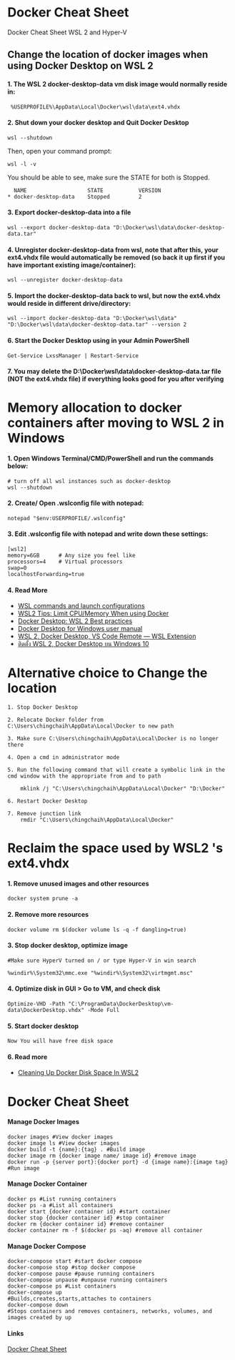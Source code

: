 # Docker Cheat Sheet
Docker Cheat Sheet WSL 2 and Hyper-V
## Change the location of docker images when using Docker Desktop on WSL 2

#### 1. The WSL 2 docker-desktop-data vm disk image would normally reside in:
```
 %USERPROFILE%\AppData\Local\Docker\wsl\data\ext4.vhdx
```

#### 2. Shut down your docker desktop and Quit Docker Desktop
```
wsl --shutdown
```

Then, open your command prompt:
```
wsl -l -v
```
You should be able to see, make sure the STATE for both is Stopped.
```
  NAME                   STATE           VERSION
* docker-desktop-data    Stopped         2
```


#### 3. Export docker-desktop-data into a file
```
wsl --export docker-desktop-data "D:\Docker\wsl\data\docker-desktop-data.tar"
```

#### 4. Unregister docker-desktop-data from wsl, note that after this, your ext4.vhdx file would automatically be removed (so back it up first if you have important existing image/container):
```
wsl --unregister docker-desktop-data
```
#### 5. Import the docker-desktop-data back to wsl, but now the ext4.vhdx would reside in different drive/directory:
```
wsl --import docker-desktop-data "D:\Docker\wsl\data" "D:\Docker\wsl\data\docker-desktop-data.tar" --version 2
```
#### 6. Start the Docker Desktop using in your Admin PowerShell
```
Get-Service LxssManager | Restart-Service
```
#### 7. You may delete the D:\Docker\wsl\data\docker-desktop-data.tar file (NOT the ext4.vhdx file) if everything looks good for you after verifying

# Memory allocation to docker containers after moving to WSL 2 in Windows
#### 1. Open Windows Terminal/CMD/PowerShell and run the commands below:
```
# turn off all wsl instances such as docker-desktop
wsl --shutdown

```
#### 2. Create/ Open .wslconfig file with notepad:
```
notepad "$env:USERPROFILE/.wslconfig"
```
#### 3. Edit .wslconfig file with notepad and write down these settings:
```
[wsl2]
memory=6GB      # Any size you feel like
processors=4    # Virtual processors
swap=0
localhostForwarding=true

```
#### 4. Read More
- [WSL commands and launch configurations](https://docs.microsoft.com/en-us/windows/wsl/wsl-config#wsl-2-settings)
- [WSL2 Tips: Limit CPU/Memory When using Docker](https://itnext.io/wsl2-tips-limit-cpu-memory-when-using-docker-c022535faf6f)
- [Docker Desktop: WSL 2 Best practices](https://www.docker.com/blog/docker-desktop-wsl-2-best-practices/)
- [Docker Desktop for Windows user manual](https://docs.docker.com/docker-for-windows/#advanced)
- [WSL 2, Docker Desktop, VS Code Remote — WSL Extension](https://ponggun.medium.com/%E0%B8%9D%E0%B8%B6%E0%B8%81%E0%B9%83%E0%B8%8A%E0%B9%89%E0%B8%87%E0%B8%B2%E0%B8%99-wsl-2-docker-desktop-vs-code-remote-wsl-extension-e42e49d37d6d)
- [ติดตั้ง WSL 2, Docker Desktop บน Windows 10 ](https://ponggun.medium.com/%E0%B8%9A%E0%B8%B1%E0%B8%99%E0%B8%97%E0%B8%B6%E0%B8%81-%E0%B8%81%E0%B8%B2%E0%B8%A3%E0%B8%95%E0%B8%B4%E0%B8%94%E0%B8%95%E0%B8%B1%E0%B9%89%E0%B8%87-wsl-2-docker-desktop-%E0%B8%9A%E0%B8%99-windows-10-home-64279672703)

# Alternative choice to Change the location
```
1. Stop Docker Desktop

2. Relocate Docker folder from C:\Users\chingchaih\AppData\Local\Docker to new path

3. Make sure C:\Users\chingchaih\AppData\Local\Docker is no longer there

4. Open a cmd in administrator mode

5. Run the following command that will create a symbolic link in the cmd window with the appropriate from and to path

    mklink /j "C:\Users\chingchaih\AppData\Local\Docker" "D:\Docker"

6. Restart Docker Desktop

7. Remove junction link
    rmdir "C:\Users\chingchaih\AppData\Local\Docker"

```

# Reclaim the space used by WSL2 's ext4.vhdx
#### 1. Remove unused images and other resources
```
docker system prune -a
```

#### 2. Remove more resources
```
docker volume rm $(docker volume ls -q -f dangling=true)
```

#### 3. Stop docker desktop, optimize image
```
#Make sure HyperV turned on / or type Hyper-V in win search

%windir%\System32\mmc.exe "%windir%\System32\virtmgmt.msc"
```

#### 4. Optimize disk in GUI > Go to VM, and check disk
```
Optimize-VHD -Path "C:\ProgramData\DockerDesktop\vm-data\DockerDesktop.vhdx" -Mode Full
```

#### 5. Start docker desktop
```
Now You will have free disk space
```
#### 6. Read more
- [Cleaning Up Docker Disk Space In WSL2](https://marcroussy.com/2020/12/01/cleaning-up-docker-disk-space-in-wsl2/)

# Docker Cheat Sheet
#### Manage Docker Images
```
docker images #View docker images
docker image ls #View docker images
docker build -t {name}:{tag} . #Build image
docker image rm {docker image name/ image id} #remove image
docker run -p {server port}:{docker port} -d {image name}:{image tag} #Run image
```
#### Manage Docker Container
```
docker ps #List running containers
docker ps -a #List all containers
docker start {docker container id} #start container
docker stop {docker container id} #stop container
docker rm {docker container id} #remove container
docker container rm -f $(docker ps -aq) #remove all container
```
#### Manage Docker Compose
```
docker-compose start #start docker compose
docker-compose stop #stop docker compose
docker-compose pause #pause running containers
docker-compose unpause #unpause running containers
docker-compose ps #List containers
docker-compose up
#Builds,creates,starts,attaches to containers
docker-compose down
#Stops containers and removes containers, networks, volumes, and images created by up
```
#### Links
[Docker Cheat Sheet](https://www.docker.com/sites/default/files/d8/2019-09/docker-cheat-sheet.pdf)
